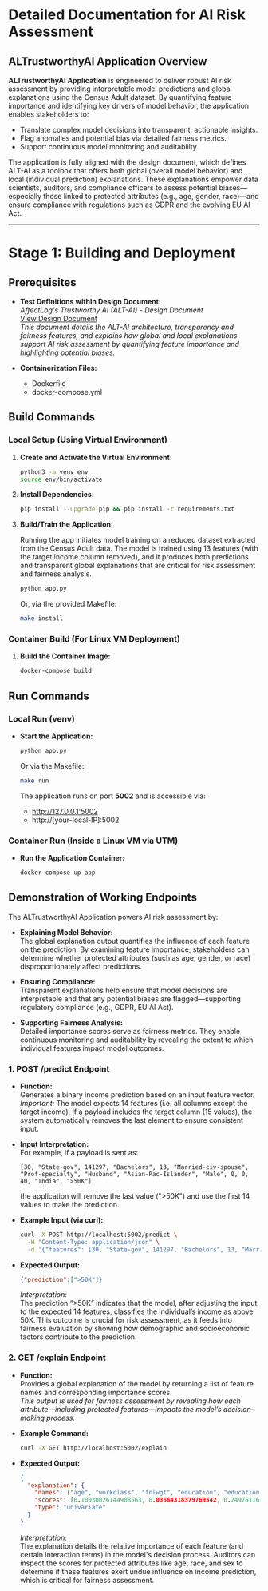 # Detailed Documentation for AI Risk Assessment

## ALTrustworthyAI Application Overview

**ALTrustworthyAI Application** is engineered to deliver robust AI risk assessment by providing interpretable model predictions and global explanations using the Census Adult dataset. By quantifying feature importance and identifying key drivers of model behavior, the application enables stakeholders to:
- Translate complex model decisions into transparent, actionable insights.
- Flag anomalies and potential bias via detailed fairness metrics.
- Support continuous model monitoring and auditability.

The application is fully aligned with the design document, which defines ALT-AI as a toolbox that offers both global (overall model behavior) and local (individual prediction) explanations. These explanations empower data scientists, auditors, and compliance officers to assess potential biases—especially those linked to protected attributes (e.g., age, gender, race)—and ensure compliance with regulations such as GDPR and the evolving EU AI Act.

---

# Stage 1: Building and Deployment

## Prerequisites

- **Test Definitions within Design Document:**  
  *AffectLog's Trustworthy AI (ALT-AI) - Design Document*  
  [View Design Document](https://github.com/Prometheus-X-association/t-ai-affectlog/blob/main/docs/design-document.md#test-specification)  
  *This document details the ALT-AI architecture, transparency and fairness features, and explains how global and local explanations support AI risk assessment by quantifying feature importance and highlighting potential biases.*

- **Containerization Files:**  
  - Dockerfile  
  - docker-compose.yml

## Build Commands

### Local Setup (Using Virtual Environment)

1. **Create and Activate the Virtual Environment:**

   ```bash
   python3 -m venv env
   source env/bin/activate
   ```

2. **Install Dependencies:**

   ```bash
   pip install --upgrade pip && pip install -r requirements.txt
   ```

3. **Build/Train the Application:**

   Running the app initiates model training on a reduced dataset extracted from the Census Adult data. The model is trained using 13 features (with the target income column removed), and it produces both predictions and transparent global explanations that are critical for risk assessment and fairness analysis.

   ```bash
   python app.py
   ```

   Or, via the provided Makefile:

   ```bash
   make install
   ```

### Container Build (For Linux VM Deployment)

1. **Build the Container Image:**

   ```bash
   docker-compose build
   ```

## Run Commands

### Local Run (venv)

- **Start the Application:**

  ```bash
  python app.py
  ```
  
  Or via the Makefile:

  ```bash
  make run
  ```

  The application runs on port **5002** and is accessible via:
  - http://127.0.0.1:5002  
  - http://[your-local-IP]:5002

### Container Run (Inside a Linux VM via UTM)

- **Run the Application Container:**

  ```bash
  docker-compose up app
  ```

## Demonstration of Working Endpoints

The ALTrustworthyAI Application powers AI risk assessment by:

- **Explaining Model Behavior:**  
  The global explanation output quantifies the influence of each feature on the prediction. By examining feature importance, stakeholders can determine whether protected attributes (such as age, gender, or race) disproportionately affect predictions.

- **Ensuring Compliance:**  
  Transparent explanations help ensure that model decisions are interpretable and that any potential biases are flagged—supporting regulatory compliance (e.g., GDPR, EU AI Act).

- **Supporting Fairness Analysis:**  
  Detailed importance scores serve as fairness metrics. They enable continuous monitoring and auditability by revealing the extent to which individual features impact model outcomes.

### 1. POST /predict Endpoint

- **Function:**  
  Generates a binary income prediction based on an input feature vector.  
  *Important:* The model expects 14 features (i.e. all columns except the target income). If a payload includes the target column (15 values), the system automatically removes the last element to ensure consistent input.

- **Input Interpretation:**  
  For example, if a payload is sent as:
  
  ```
  [30, "State-gov", 141297, "Bachelors", 13, "Married-civ-spouse", "Prof-specialty", "Husband", "Asian-Pac-Islander", "Male", 0, 0, 40, "India", ">50K"]
  ```
  
  the application will remove the last value (">50K") and use the first 14 values to make the prediction.

- **Example Input (via curl):**

  ```bash
  curl -X POST http://localhost:5002/predict \
    -H "Content-Type: application/json" \
    -d '{"features": [30, "State-gov", 141297, "Bachelors", 13, "Married-civ-spouse", "Prof-specialty", "Husband", "Asian-Pac-Islander", "Male", 0, 0, 40, "India", ">50K"]}'
  ```

- **Expected Output:**

  ```json
  {"prediction":[">50K"]}
  ```

  *Interpretation:*  
  The prediction “>50K” indicates that the model, after adjusting the input to the expected 14 features, classifies the individual’s income as above 50K. This outcome is crucial for risk assessment, as it feeds into fairness evaluation by showing how demographic and socioeconomic factors contribute to the prediction.

### 2. GET /explain Endpoint

- **Function:**  
  Provides a global explanation of the model by returning a list of feature names and corresponding importance scores.  
  *This output is used for fairness assessment by revealing how each attribute—including protected features—impacts the model’s decision-making process.*

- **Example Command:**

  ```bash
  curl -X GET http://localhost:5002/explain
  ```

- **Expected Output:**

  ```json
  {
    "explanation": {
      "names": ["age", "workclass", "fnlwgt", "education", "education-num", "marital-status", "occupation", "relationship", "race", "sex", "capital-gain", "capital-loss", "hours-per-week", "native-country", "age & fnlwgt", "age & education", "age & education-num", "age & occupation", "age & relationship", "fnlwgt & education", "fnlwgt & education-num", "fnlwgt & occupation", "fnlwgt & capital-gain", "education & occupation", "education-num & occupation", "education-num & relationship", "education-num & hours-per-week"],
      "scores": [0.10030026144908563, 0.03664318379769542, 0.24975116765419172, 0.1488645646615102, 0.20944761139323734, 0.42322504057033855, 0.12574066502535564, 0.5710896729423394, 0.011000480682267213, 0.33181536652471005, 0.2593678397039449, 0.07728615199109472, 0.16042266115260645, 0.028367282938769764, 0.07067067727366978, 0.040491572478995506, 0.08526054194318065, 0.057883992020588505, 0.1645009854216891, 0.09860817273793579, 0.047694463840421995, 0.10801773717623105, 0.11770528313943834, 0.03328933954001463, 0.021476448749105464, 0.20432854299840708, 0.06396007310885912],
      "type": "univariate"
    }
  }
  ```

  *Interpretation:*  
  The explanation details the relative importance of each feature (and certain interaction terms) in the model's decision process. Auditors can inspect the scores for protected attributes like age, race, and sex to determine if these features exert undue influence on income prediction, which is critical for fairness assessment.
